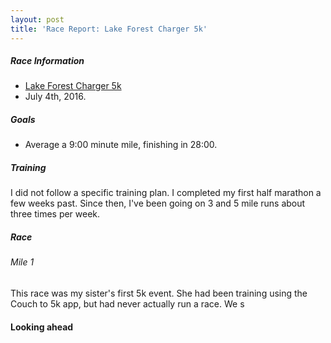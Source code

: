 ```yaml
---
layout: post
title: 'Race Report: Lake Forest Charger 5k'
---
```

##### Race Information
* [Lake Forest Charger 5k](www.lakeforest5k.org)
* July 4th, 2016.

##### Goals
*  Average a 9:00 minute mile, finishing in 28:00.

##### Training
I did not follow a specific training plan. I completed my first half marathon a few weeks past. Since then, I've been going on 3 and 5 mile runs about three times per week.

##### Race
###### Mile 1
This race was my sister's first 5k event. She had been training using the Couch to 5k app, but had never actually run a race. We s


#### Looking ahead
